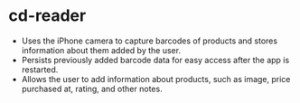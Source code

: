 # cd-reader

- Uses the iPhone camera to capture barcodes of products and stores information about them added by the user.
- Persists previously added barcode data for easy access after the app is restarted.
- Allows the user to add information about products, such as image, price purchased at, rating, and other notes.
